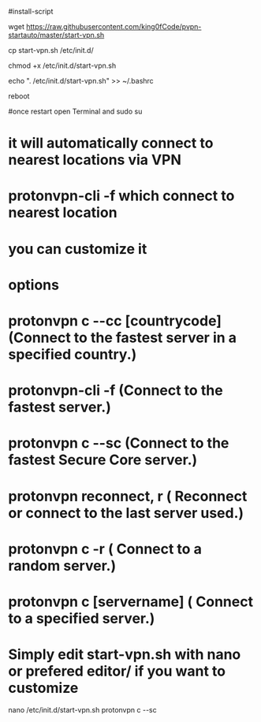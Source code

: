 #install-script

wget https://raw.githubusercontent.com/king0fCode/pvpn-startauto/master/start-vpn.sh

cp start-vpn.sh /etc/init.d/

chmod +x /etc/init.d/start-vpn.sh

echo ". /etc/init.d/start-vpn.sh" >> ~/.bashrc

reboot


#once restart open Terminal and 
sudo su
# it will automatically connect to nearest locations via VPN
#  protonvpn-cli -f which connect to nearest location
# you can customize it 
# options 
# protonvpn c --cc [countrycode]	 (Connect to the fastest server in a specified country.)
# protonvpn-cli -f           (Connect to the fastest server.)
# protonvpn c --sc	         (Connect to the fastest Secure Core server.)
# protonvpn reconnect, r	 ( Reconnect or connect to the last server used.)
# protonvpn c -r	         ( Connect to a random server.)
# protonvpn c [servername]	 ( Connect to a specified server.)

# Simply edit  start-vpn.sh with nano or prefered editor/ if you want to customize
nano /etc/init.d/start-vpn.sh 
protonvpn c --sc	
